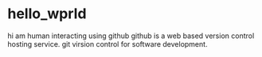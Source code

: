 # hello_wprld
hi am human interacting using github
github is a web based version control hosting service. git virsion control for software development.
